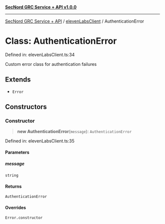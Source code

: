 [**SecNord GRC Service + API v1.0.0**](../../README.md)

***

[SecNord GRC Service + API](../../README.md) / [elevenLabsClient](../README.md) / AuthenticationError

# Class: AuthenticationError

Defined in: elevenLabsClient.ts:34

Custom error class for authentication failures

## Extends

- `Error`

## Constructors

### Constructor

> **new AuthenticationError**(`message`): `AuthenticationError`

Defined in: elevenLabsClient.ts:35

#### Parameters

##### message

`string`

#### Returns

`AuthenticationError`

#### Overrides

`Error.constructor`
